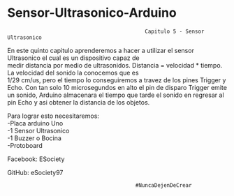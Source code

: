 # Sensor-Ultrasonico-Arduino
   
                                                Capitulo 5 - Sensor Ultrasonico
                                                                                                                                  
 En este quinto capitulo aprenderemos a hacer a utilizar el sensor Ultrasonico el cual es un dispositivo capaz de            
 medir distancia por medio de ultrasonidos. Distancia = velocidad * tiempo. La velocidad del sonido la conocemos que es         
 1/29 cm/us, pero el tiempo lo conseguiremos a travez de los pines Trigger y Echo. Con tan solo 10 microsegundos en alto                                                                                                    el pin de disparo Trigger emite un sonido, Arduino almacenara el tiempo que tarde el sonido en regresar al pin Echo y asi                                                                                       obtener la distancia de los objetos.                                                                                              
  
  Para lograr esto necesitaremos:                                                                                                                                                                                                                                 
  -Placa arduino Uno                                                                                                             
  -1 Sensor Ultrasonico                                                                                                          
  -1 Buzzer o Bocina                                                                                                             
  -Protoboard                                                                                                                    
                                                                                                                                 
                                                                                                                                 
                                                                                                                                 
Facebook: ESociety 

GitHub: eSociety97 


                                             #NuncaDejenDeCrear                                                      
